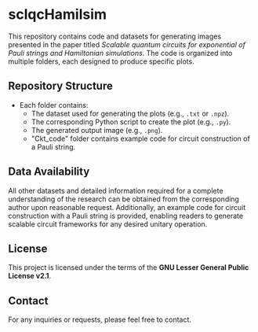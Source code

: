 # sclqcHamilsim

This repository contains code and datasets for generating images presented in the paper titled *Scalable quantum circuits for exponential of Pauli strings and Hamiltonian simulations*. The code is organized into multiple folders, each designed to produce specific plots.

## Repository Structure
- Each folder contains:
  - The dataset used for generating the plots (e.g., `.txt` or `.npz`).
  - The corresponding Python script to create the plot (e.g., `.py`).
  - The generated output image (e.g., `.png`).
  - "Ckt_code" folder contains example code for circuit construction of a Pauli string.

## Data Availability
All other datasets and detailed information required for a complete understanding of the research can be obtained from the corresponding author upon reasonable request. Additionally, an example code for circuit construction with a Pauli string is provided, enabling readers to generate scalable circuit frameworks for any desired unitary operation.

## License
This project is licensed under the terms of the **GNU Lesser General Public License v2.1**.

## Contact
For any inquiries or requests, please feel free to contact.
